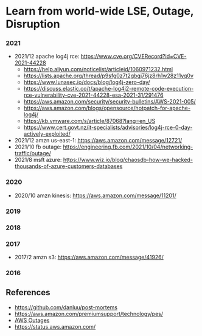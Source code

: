 
# Learn from world-wide LSE, Outage, Disruption

### 2021
* 2021/12 apache log4j rce: https://www.cve.org/CVERecord?id=CVE-2021-44228 
  - https://help.aliyun.com/noticelist/articleid/1060971232.html
  - https://lists.apache.org/thread/p9sfg0z7t2gbgj76jz8rh1w28z11yq0v
  - https://www.lunasec.io/docs/blog/log4j-zero-day/ 
  - https://discuss.elastic.co/t/apache-log4j2-remote-code-execution-rce-vulnerability-cve-2021-44228-esa-2021-31/291476
  - https://aws.amazon.com/security/security-bulletins/AWS-2021-005/
  - https://aws.amazon.com/blogs/opensource/hotpatch-for-apache-log4j/
  - https://kb.vmware.com/s/article/87068?lang=en_US 
  - https://www.cert.govt.nz/it-specialists/advisories/log4j-rce-0-day-actively-exploited/
* 2021/12 amzn us-east-1: https://aws.amazon.com/message/12721/
* 2021/10 fb outage: https://engineering.fb.com/2021/10/04/networking-traffic/outage/
* 2021/8 msft azure: https://www.wiz.io/blog/chaosdb-how-we-hacked-thousands-of-azure-customers-databases

### 2020
* 2020/10 amzn kinesis: https://aws.amazon.com/message/11201/

### 2019

### 2018

### 2017
* 2017/2 amzn s3: https://aws.amazon.com/message/41926/

### 2016

## References 
* https://github.com/danluu/post-mortems
* https://aws.amazon.com/premiumsupport/technology/pes/ 
* [AWS Outages](https://docs.google.com/spreadsheets/d/1Gcq_h760CgINKjuwj7WuRmLXHIdvsUdzNQCg0g4QvVs/edit#gid=0)
* https://status.aws.amazon.com/
